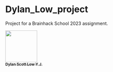 # Dylan_Low_project
Project for a Brainhack School 2023 assignment.

<a href="https://github.com/dylanscottlow">
<img src="https://avatars.githubusercontent.com/u/1670887?v=4?s=100" width="100px;" alt=""/>
<br /><sub><b>Dylan Scott Low Y.J.</b></sub>
</a>
